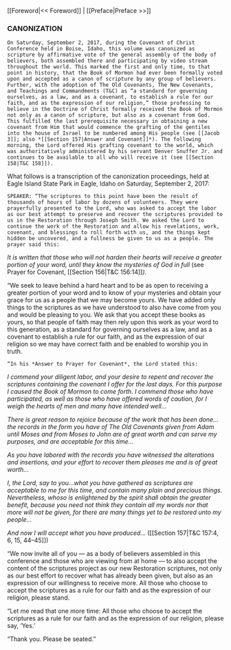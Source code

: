 [[Foreword|<< Foreword]]  |  [[Preface|Preface >>]]

### CANONIZATION

    On Saturday, September 2, 2017, during the Covenant of Christ Conference held in Boise, Idaho, this volume was canonized as scripture by affirmative vote of the general assembly of the body of believers, both assembled there and participating by video stream throughout the world. This marked the first and only time, to that point in history, that the Book of Mormon had ever been formally voted upon and accepted as a canon of scripture by any group of believers. Further, with the adoption of The Old Covenants, The New Covenants, and Teachings and Commandments (T&C) as “a standard for governing ourselves, as a law, and as a covenant, to establish a rule for our faith, and as the expression of our religion,” those professing to believe in the Doctrine of Christ formally received the Book of Mormon not only as a canon of scripture, but also as a covenant from God. This fulfilled the last prerequisite necessary in obtaining a new covenant from Him that would commence the grafting of the gentiles into the house of Israel to be numbered among His people (see [[Jacob 3]]; also *[[Section 157|Answer and Covenant]]*). The following morning, the Lord offered His grafting covenant to the world, which was authoritatively administered by his servant Denver Snuffer Jr. and continues to be available to all who will receive it (see [[Section 158|T&C 158]]).
  

What follows is a transcription of the canonization proceedings, held at Eagle Island State Park in Eagle, Idaho on Saturday, September 2, 2017:


    SPEAKER: “The scriptures to this point have been the result of thousands of hours of labor by dozens of volunteers. They were prayerfully presented to the Lord, who was asked to accept the labor as our best attempt to preserve and recover the scriptures provided to us in the Restoration through Joseph Smith. We asked the Lord to continue the work of the Restoration and allow his revelations, work, covenant, and blessings to roll forth with us, and the things kept hidden be uncovered, and a fullness be given to us as a people. The prayer said this:
  


*It is written that those who will not harden their hearts will receive a greater portion of your word, until they know the mysteries of God in full* (see Prayer for Covenant, [[Section 156|T&C 156:14]]*).*

“We seek to leave behind a hard heart and to be as open to receiving a greater portion of your word and to know of your mysteries and obtain your grace for us as a people that we may become yours. We have added only things to the scriptures as we have understood to also have come from you and would be pleasing to you. We ask that you accept these books as yours, so that people of faith may then rely upon this work as your word to this generation, as a standard for governing ourselves as a law, and as a covenant to establish a rule for our faith, and as the expression of our religion so we may have correct faith and be enabled to worship you in truth.


    “In his *Answer to Prayer for Covenant*, the Lord stated this:
  


*I commend your diligent labor, and your desire to repent and recover the scriptures containing the covenant I offer for the last days. For this purpose I caused the Book of Mormon to come forth. I commend those who have participated, as well as those who have offered words of caution, for I weigh the hearts of men and many have intended well…*


*There is great reason to rejoice because of the work that has been done…the records in the form you have of The Old Covenants given from Adam until Moses and from Moses to John are of great worth and can serve my purposes, and are acceptable for this time…*


*As you have labored with the records you have witnessed the alterations and insertions, and your effort to recover them pleases me and is of great worth...*


*I, the Lord, say to you...what you have gathered as scriptures are acceptable to me for this time, and contain many plain and precious things. Nevertheless, whoso is enlightened by the spirit shall obtain the greater benefit, because you need not think they contain all my words nor that more will not be given, for there are many things yet to be restored unto my people...*


*And now I will accept what you have produced*… ([[Section 157|T&C 157:4, 6, 15, 44–45]])
  

“We now invite all of you — as a body of believers assembled in this conference and those who are viewing from at home — to also accept the content of the scriptures project as our new Restoration scriptures, not only as our best effort to recover what has already been given, but also as an expression of our willingness to receive more. All those who choose to accept the scriptures as a rule for our faith and as the expression of our religion, please stand.

“Let me read that one more time: All those who choose to accept the scriptures as a rule for our faith and as the expression of our religion, please say, ‘Yes.’

“Thank you. Please be seated.”